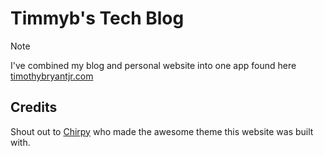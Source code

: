 # Timmyb's Tech Blog

> [!NOTE]  
> I've combined my blog and personal website into one app found here [timothybryantjr.com](https://github.com/timmyb824/timothybryantjr.com)

## Credits

Shout out to [Chirpy](https://github.com/cotes2020/jekyll-theme-chirpy) who made the awesome theme this website was built with.
